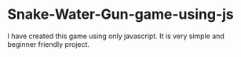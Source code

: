 # Snake-Water-Gun-game-using-js
I have created this game using only javascript. 
It is very simple and beginner friendly project.
